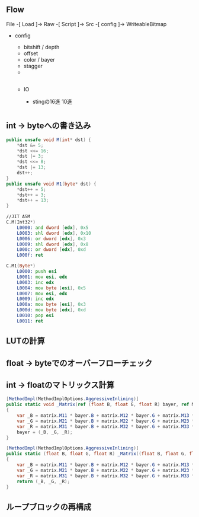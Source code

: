 

## Flow

File -[ Load ]-> Raw -[ Script ]-> Src -[ config ]-> WriteableBitmap

- config
  - bitshift / depth
  - offset
  - color / bayer
  - stagger
  -

  ##

  - IO
    - stingの16進 10進

	#

## int -> byteへの書き込み

```CS
public unsafe void M(int* dst) {
    *dst &= 5;
    *dst <<= 16;
    *dst |= 3;
    *dst <<= 8;
    *dst |= 13;
    dst++;
}
public unsafe void M1(byte* dst) {
    *dst++ = 5;
    *dst++ = 3;
    *dst++ = 13;
}
```
```asm
//JIT ASM
C.M(Int32*)
    L0000: and dword [edx], 0x5
    L0003: shl dword [edx], 0x10
    L0006: or dword [edx], 0x3
    L0009: shl dword [edx], 0x8
    L000c: or dword [edx], 0xd
    L000f: ret

C.M1(Byte*)
    L0000: push esi
    L0001: mov esi, edx
    L0003: inc edx
    L0004: mov byte [esi], 0x5
    L0007: mov esi, edx
    L0009: inc edx
    L000a: mov byte [esi], 0x3
    L000d: mov byte [edx], 0xd
    L0010: pop esi
    L0011: ret
```

## LUTの計算



## float -> byteでのオーバーフローチェック

## int -> floatのマトリックス計算

```cs
[MethodImpl(MethodImplOptions.AggressiveInlining)]
public static void _Matrix(ref (float B, float G, float R) bayer, ref Matrix matrix)
{
    var _B = matrix.M11 * bayer.B + matrix.M12 * bayer.G + matrix.M13 * bayer.R;
    var _G = matrix.M21 * bayer.B + matrix.M22 * bayer.G + matrix.M23 * bayer.R;
    var _R = matrix.M31 * bayer.B + matrix.M32 * bayer.G + matrix.M33 * bayer.R;
    bayer = (_B, _G, _R);
}

[MethodImpl(MethodImplOptions.AggressiveInlining)]
public static (float B, float G, float R) _Matrix((float B, float G, float R) bayer, Matrix matrix)
{
    var _B = matrix.M11 * bayer.B + matrix.M12 * bayer.G + matrix.M13 * bayer.R;
    var _G = matrix.M21 * bayer.B + matrix.M22 * bayer.G + matrix.M23 * bayer.R;
    var _R = matrix.M31 * bayer.B + matrix.M32 * bayer.G + matrix.M33 * bayer.R;
    return (_B, _G, _R);
}
```

## ループブロックの再構成
